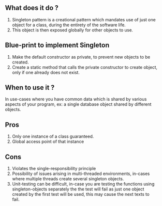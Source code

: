 ## What does it do ?

1. Singleton pattern is a creational pattern which mandates use of just one object for a class,
   during the entirety of the software life.
2. This object is then exposed globally for other objects to use.

## Blue-print to implement Singleton

1. Make the default constructor as private, to prevent new objects to be created.
2. Create a static method that calls the private constructor to create object, only if one already does not exist.

## When to use it ?

In use-cases where you have common data which is shared by various aspects of your program,
ex: a single database object shared by different objects.

## Pros

1. Only one instance of a class guaranteed.
2. Global access point of that instance

## Cons

1. Violates the single-responsibility principle
2. Possibility of issues arising in multi-threaded environments, in-cases where multiple threads create several
   singleton objects.
3. Unit-testing can be difficult, in-case you are testing the functions using singleton-objects separately the
   the test will fail as just one object created by the first test will be used, this may cause the next texts
   to fail.
   